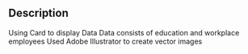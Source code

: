 ## Description 
Using Card to display Data
Data consists of education and workplace employees
Used Adobe Illustrator to create vector images 